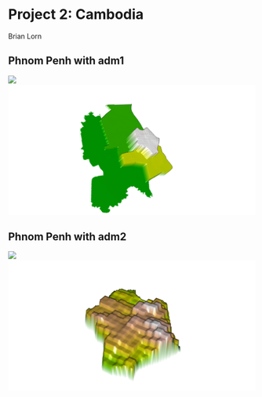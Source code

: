 # Project 2: Cambodia

Brian Lorn

## Phnom Penh with adm1

![](khm_PP_1.png)
![](khm_1_pop.png)

## Phnom Penh with adm2

![](khm_PP_2.png)
![](khm_2_pop.png)
